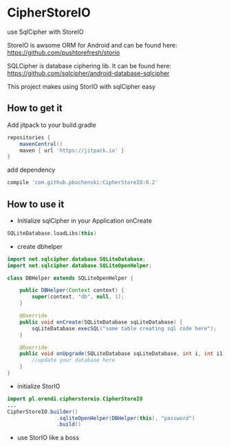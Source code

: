 # CipherStoreIO
use SqlCipher with StoreIO

StoreIO is awsome ORM for Android and can be found here:
https://github.com/pushtorefresh/storio

SQLCipher is database ciphering lib. It can be found here:
https://github.com/sqlcipher/android-database-sqlcipher

This project makes using StorIO with sqlCipher easy

How to get it
--
Add jitpack to your build.gradle
```groovy
repositories {
    mavenCentral()
    maven { url 'https://jitpack.io' }
}
```
add dependency
```groovy
compile 'com.github.pbochenski:CipherStoreIO:0.2'
```

How to use it
--
* Initialize sqlCipher in your Application onCreate
```kotlin
SQLiteDatabase.loadLibs(this)
```

* create dbhelper
```java
import net.sqlcipher.database.SQLiteDatabase;
import net.sqlcipher.database.SQLiteOpenHelper;

class DBHelper extends SQLiteOpenHelper {

    public DBHelper(Context context) {
        super(context, "db", null, 1);
    }

    @Override
    public void onCreate(SQLiteDatabase sqLiteDatabase) {
        sqLiteDatabase.execSQL("some table creating sql code here");
    }

    @Override
    public void onUpgrade(SQLiteDatabase sqLiteDatabase, int i, int i1) {
        //update your database here
    }
}
```

* initialize StorIO
```java
import pl.orendi.cipherstoreio.CipherStoreIO
...
CipherStoreIO.builder()
                .sqliteOpenHelper(DBHelper(this), "password")
                .build()
```

* use StorIO like a boss
